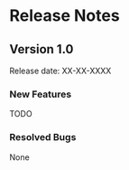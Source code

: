 # Release Notes

## Version 1.0
Release date: XX-XX-XXXX

### New Features

TODO

### Resolved Bugs
None
